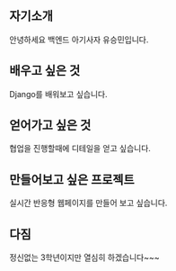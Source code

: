 ## 자기소개
안녕하세요 백엔드 아기사자 유승민입니다.

## 배우고 싶은 것
Django를 배워보고 싶습니다.

## 얻어가고 싶은 것
협업을 진행할때에 디테일을 얻고 싶습니다.

## 만들어보고 싶은 프로젝트
실시간 반응형 웹페이지를 만들어 보고 싶습니다.

## 다짐
정신없는 3학년이지만 열심히 하겠습니다~~~
